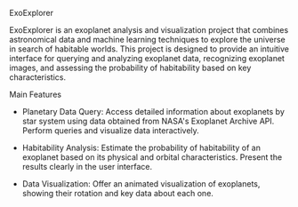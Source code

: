﻿ExoExplorer

ExoExplorer is an exoplanet analysis and visualization project that combines astronomical data and machine learning techniques to explore the universe in search of habitable worlds. This project is designed to provide an intuitive interface for querying and analyzing exoplanet data, recognizing exoplanet images, and assessing the probability of habitability based on key characteristics.

Main Features

- Planetary Data Query:
Access detailed information about exoplanets by star system using data obtained from NASA's Exoplanet Archive API.
Perform queries and visualize data interactively.

- Habitability Analysis:
Estimate the probability of habitability of an exoplanet based on its physical and orbital characteristics.
Present the results clearly in the user interface.

- Data Visualization:
Offer an animated visualization of exoplanets, showing their rotation and key data about each one.



